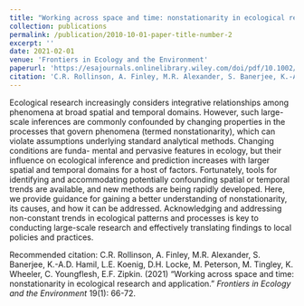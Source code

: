 ```yaml
---
title: "Working across space and time: nonstationarity in ecological research and application"
collection: publications
permalink: /publication/2010-10-01-paper-title-number-2
excerpt: ''
date: 2021-02-01
venue: 'Frontiers in Ecology and the Environment'
paperurl: 'https://esajournals.onlinelibrary.wiley.com/doi/pdf/10.1002/fee.2298'
citation: 'C.R. Rollinson, A. Finley, M.R. Alexander, S. Banerjee, K.-A.D. Hamil, L.E. Koenig, D.H. Locke, M. Peterson, M. Tingley, K. Wheeler, C. Youngflesh, E.F. Zipkin. (2021) &quot;Working across space and time: nonstationarity in ecological research and application.&quot; <i>Frontiers in Ecology and the Environment</i> 19(1): 66-72.' 
---
```

Ecological research increasingly considers integrative relationships among phenomena at broad spatial and temporal domains. However, such large-scale inferences are commonly confounded by changing properties in the processes that govern phenomena (termed nonstationarity), which can violate assumptions underlying standard analytical methods. Changing conditions are funda- mental and pervasive features in ecology, but their influence on ecological inference and prediction increases with larger spatial and temporal domains for a host of factors. Fortunately, tools for identifying and accommodating potentially confounding spatial or temporal trends are available, and new methods are being rapidly developed. Here, we provide guidance for gaining a better understanding of nonstationarity, its causes, and how it can be addressed. Acknowledging and addressing non-constant trends in ecological patterns and processes is key to conducting large-scale research and effectively translating findings to local policies and practices.
 

Recommended citation: C.R. Rollinson, A. Finley, M.R. Alexander, S. Banerjee, K.-A.D. Hamil, L.E. Koenig, D.H. Locke, M. Peterson, M. Tingley, K. Wheeler, C. Youngflesh, E.F. Zipkin. (2021) “Working across space and time: nonstationarity in ecological research and application.” <i>Frontiers in Ecology and the Environment</i> 19(1): 66-72.